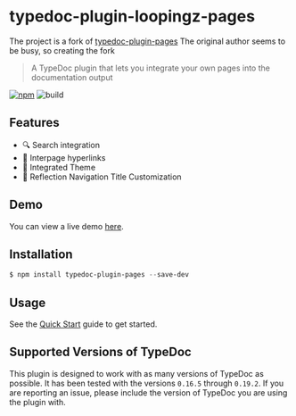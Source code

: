 # typedoc-plugin-loopingz-pages

The project is a fork of [typedoc-plugin-pages](https://github.com/mipatterson/typedoc-plugin-pages)
The original author seems to be busy, so creating the fork

> A TypeDoc plugin that lets you integrate your own pages into the documentation output

[![npm](https://img.shields.io/npm/v/typedoc-plugin-pages?color=brightgreen)](https://www.npmjs.com/package/typedoc-plugin-pages)
![build](https://img.shields.io/github/workflow/status/mipatterson/typedoc-plugin-pages/Build/develop)

## Features

- 🔍 Search integration
- 🔗 Interpage hyperlinks
- 🎨 Integrated Theme
- 📑 Reflection Navigation Title Customization

## Demo

You can view a live demo [here](https://mipatterson.github.io/typedoc-plugin-pages/).

## Installation

```powershell
$ npm install typedoc-plugin-pages --save-dev
```

## Usage

See the [Quick Start](https://mipatterson.github.io/typedoc-plugin-pages/pages/Getting%20Started/quick-start.html) guide to get started.

## Supported Versions of TypeDoc

This plugin is designed to work with as many versions of TypeDoc as possible. It has been tested with the versions `0.16.5` through `0.19.2`. If you are reporting an issue, please include the version of TypeDoc you are using the plugin with.